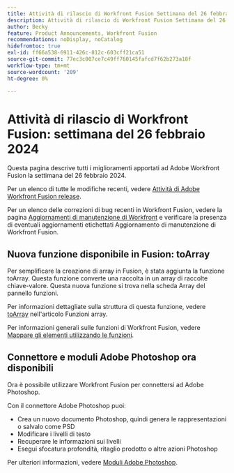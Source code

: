 ```yaml
---
title: Attività di rilascio di Workfront Fusion Settimana del 26 febbraio 2024
description: Attività di rilascio di Workfront Fusion Settimana del 26 febbraio 2024
author: Becky
feature: Product Announcements, Workfront Fusion
recommendations: noDisplay, noCatalog
hidefromtoc: true
exl-id: ff66a538-6911-426c-812c-603cff21ca51
source-git-commit: 77ec3c007ce7c49ff760145fafcd7f62b273a18f
workflow-type: tm+mt
source-wordcount: '209'
ht-degree: 0%

---
```


# Attività di rilascio di Workfront Fusion: settimana del 26 febbraio 2024

Questa pagina descrive tutti i miglioramenti apportati ad Adobe Workfront Fusion la settimana del 26 febbraio 2024.

Per un elenco di tutte le modifiche recenti, vedere [Attività di Adobe Workfront Fusion release](/help/workfront-fusion/fusion-product-releases/fusion-release-activity.md).

Per un elenco delle correzioni di bug recenti in Workfront Fusion, vedere la pagina [Aggiornamenti di manutenzione di Workfront](https://experienceleague.adobe.com/docs/workfront-known-issues/releases/current-updates.html) e verificare la presenza di eventuali aggiornamenti etichettati Aggiornamento di manutenzione di Workfront Fusion.

## Nuova funzione disponibile in Fusion: toArray

Per semplificare la creazione di array in Fusion, è stata aggiunta la funzione toArray. Questa funzione converte una raccolta in un array di raccolte chiave-valore. Questa nuova funzione si trova nella scheda Array del pannello funzioni.

Per informazioni dettagliate sulla struttura di questa funzione, vedere [toArray](/help/workfront-fusion/references/mapping-panel/functions/array-functions.md#toarray) nell&#39;articolo Funzioni array.

Per informazioni generali sulle funzioni di Workfront Fusion, vedere [Mappare gli elementi utilizzando le funzioni](/help/workfront-fusion/create-scenarios/map-data/map-using-functions.md).

## Connettore e moduli Adobe Photoshop ora disponibili

Ora è possibile utilizzare Workfront Fusion per connettersi ad Adobe Photoshop.

Con il connettore Adobe Photoshop puoi:

* Crea un nuovo documento Photoshop, quindi genera le rappresentazioni o salvalo come PSD
* Modificare i livelli di testo
* Recuperare le informazioni sui livelli
* Esegui sfocatura profondità, ritaglio prodotto o altre azioni Photoshop

Per ulteriori informazioni, vedere [Moduli Adobe Photoshop](/help/workfront-fusion/references/apps-and-modules/adobe-connectors/adobe-photoshop-modules.md).
